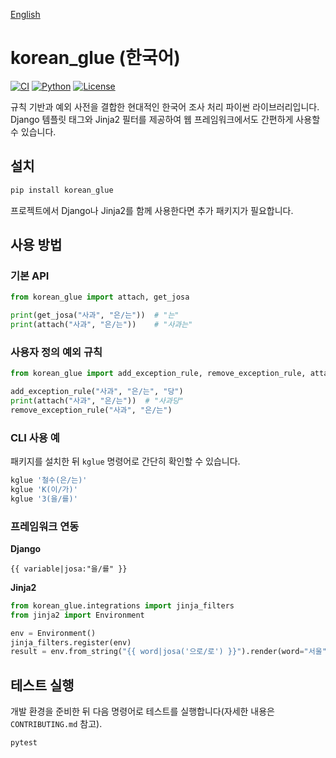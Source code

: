 <!-- README.ko.md -->
[English](README.md)

# korean_glue (한국어)

[![CI](https://github.com/woojing/korean-glue/actions/workflows/ci.yml/badge.svg)](https://github.com/woojing/korean-glue/actions/workflows/ci.yml)
[![Python](https://img.shields.io/badge/Python-3.10%20|%203.11%20|%203.12%20|%203.13-blue?logo=python&logoColor=white)](https://www.python.org/)
[![License](https://img.shields.io/github/license/woojing/korean-glue)](LICENSE)

규칙 기반과 예외 사전을 결합한 현대적인 한국어 조사 처리 파이썬 라이브러리입니다. Django 템플릿 태그와 Jinja2 필터를 제공하여 웹 프레임워크에서도 간편하게 사용할 수 있습니다.

## 설치

```bash
pip install korean_glue
```

프로젝트에서 Django나 Jinja2를 함께 사용한다면 추가 패키지가 필요합니다.

## 사용 방법

### 기본 API

```python
from korean_glue import attach, get_josa

print(get_josa("사과", "은/는"))  # "는"
print(attach("사과", "은/는"))    # "사과는"
```

### 사용자 정의 예외 규칙

```python
from korean_glue import add_exception_rule, remove_exception_rule, attach

add_exception_rule("사과", "은/는", "당")
print(attach("사과", "은/는"))  # "사과당"
remove_exception_rule("사과", "은/는")
```

### CLI 사용 예

패키지를 설치한 뒤 `kglue` 명령어로 간단히 확인할 수 있습니다.

```bash
kglue '철수(은/는)'
kglue 'K(이/가)'
kglue '3(을/를)'
```

### 프레임워크 연동

**Django**

```django
{{ variable|josa:"을/를" }}
```

**Jinja2**

```python
from korean_glue.integrations import jinja_filters
from jinja2 import Environment

env = Environment()
jinja_filters.register(env)
result = env.from_string("{{ word|josa('으로/로') }}").render(word="서울")
```

## 테스트 실행

개발 환경을 준비한 뒤 다음 명령어로 테스트를 실행합니다(자세한 내용은 `CONTRIBUTING.md` 참고).

```bash
pytest
```
